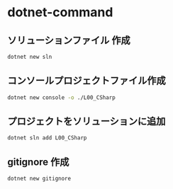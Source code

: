 # dotnet-command

## ソリューションファイル 作成

```bash
dotnet new sln
```

## コンソールプロジェクトファイル作成

```bash
dotnet new console -o ./L00_CSharp
```

## プロジェクトをソリューションに追加

```bash
dotnet sln add L00_CSharp
```

## gitignore 作成

```bash
dotnet new gitignore
```
